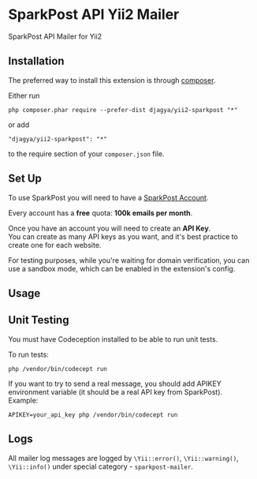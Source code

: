 SparkPost API Yii2 Mailer
======================
SparkPost API Mailer for Yii2


Installation
------------

The preferred way to install this extension is through [composer](http://getcomposer.org/download/).

Either run

```
php composer.phar require --prefer-dist djagya/yii2-sparkpost "*"
```

or add

```
"djagya/yii2-sparkpost": "*"
```

to the require section of your `composer.json` file.


Set Up
------

To use SparkPost you will need to have a [SparkPost Account](https://www.sparkpost.com/). 

Every account has a **free** quota: **100k emails per month**. 

Once you have an account you will need to create an **API Key**.  
You can create as many API keys as you want, and it's best practice to create one for each website.  

For testing purposes, while you're waiting for domain verification, you can use a sandbox mode, which can be enabled in the extension's config.

Usage
-----



Unit Testing
------------

You must have Codeception installed to be able to run unit tests.

To run tests:  
```
php /vendor/bin/codecept run
```

If you want to try to send a real message, you should add APIKEY environment variable (it should be a real API key from SparkPost).  
Example:  
```
APIKEY=your_api_key php /vendor/bin/codecept run
```


Logs
----

All mailer log messages are logged by `\Yii::error()`, `\Yii::warning()`, `\Yii::info()` under special category - `sparkpost-mailer`.
